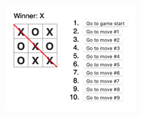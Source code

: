 <img src="https://github.com/RafaeldeLimaThomaz/tic-tac-toe/blob/main/tic-tac-toe.png" width="300">
